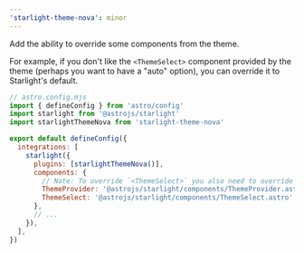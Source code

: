 ```yaml
---
'starlight-theme-nova': minor
---
```


Add the ability to override some components from the theme.

For example, if you don't like the `<ThemeSelect>` component provided by the theme (perhaps you want to have a "auto" option), you can override it to Starlight's default.

```js
// astro.config.mjs
import { defineConfig } from 'astro/config'
import starlight from '@astrojs/starlight'
import starlightThemeNova from 'starlight-theme-nova'

export default defineConfig({
  integrations: [
    starlight({
      plugins: [starlightThemeNova()],
      components: {
        // Note: To override `<ThemeSelect>` you also need to override `<ThemeProvider>`.
        ThemeProvider: '@astrojs/starlight/components/ThemeProvider.astro',
        ThemeSelect: '@astrojs/starlight/components/ThemeSelect.astro',
      },
      // ...
    }),
  ],
})
```
